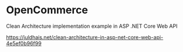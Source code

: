 # OpenCommerce
Clean Architecture implementation example in ASP .NET Core Web API

https://juldhais.net/clean-architecture-in-asp-net-core-web-api-4e5ef0b96f99
